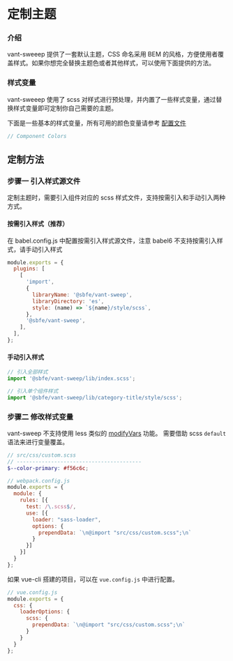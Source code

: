 # 定制主题

### 介绍

vant-sweeep 提供了一套默认主题，CSS 命名采用 BEM 的风格，方便使用者覆盖样式。如果你想完全替换主题色或者其他样式，可以使用下面提供的方法。

### 样式变量

vant-sweeep 使用了 scss 对样式进行预处理，并内置了一些样式变量，通过替换样式变量即可定制你自己需要的主题。

下面是一些基本的样式变量，所有可用的颜色变量请参考 [配置文件](https://github.com/sbfet/vant-sweep/blob/dev/src/style/var.scss)

```scss
// Component Colors

```

## 定制方法

### 步骤一 引入样式源文件

定制主题时，需要引入组件对应的 scss 样式文件，支持按需引入和手动引入两种方式。

#### 按需引入样式（推荐）

在 babel.config.js 中配置按需引入样式源文件，注意 babel6 不支持按需引入样式，请手动引入样式

```js
module.exports = {
  plugins: [
    [
      'import',
      {
        libraryName: '@sbfe/vant-sweep',
        libraryDirectory: 'es',
        style: (name) => `${name}/style/scss`,
      },
      '@sbfe/vant-sweep',
    ],
  ],
};
```

#### 手动引入样式

```js
// 引入全部样式
import '@sbfe/vant-sweep/lib/index.scss';

// 引入单个组件样式
import '@sbfe/vant-sweep/lib/category-title/style/scss';
```

### 步骤二 修改样式变量

vant-sweep 不支持使用 less 类似的 [modifyVars](http://lesscss.org/usage/#using-less-in-the-browser-modify-variables) 功能。 需要借助 scss `default` 语法来进行变量覆盖。

```scss
// src/css/custom.scss
// ----------------------------------------
$--color-primary: #f56c6c;
```

```js
// webpack.config.js
module.exports = {
  module: {
    rules: [{
      test: /\.scss$/,
      use: [{
        loader: "sass-loader",
        options: {
          prependData: `\n@import "src/css/custom.scss";\n`
        }
      }]
    }]
  }
};
```

如果 vue-cli 搭建的项目，可以在 `vue.config.js` 中进行配置。

```js
// vue.config.js
module.exports = {
  css: {
    loaderOptions: {
      scss: {
        prependData: `\n@import "src/css/custom.scss";\n`
      }
    }
  }
};
```
